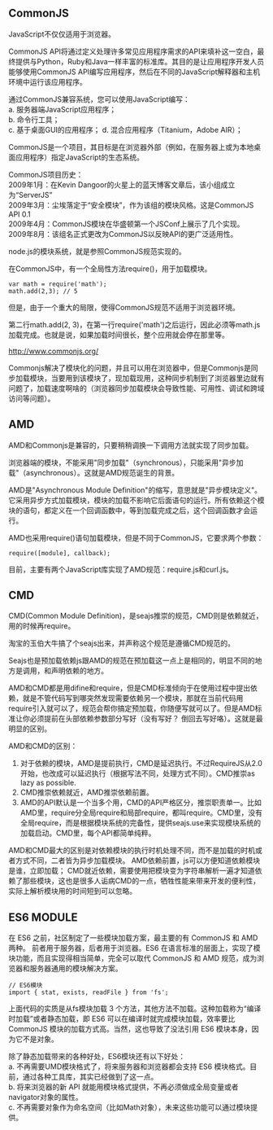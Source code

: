 ## CommonJS

JavaScript不仅仅适用于浏览器。  

CommonJS API将通过定义处理许多常见应用程序需求的API来填补这一空白，最终提供与Python，Ruby和Java一样丰富的标准库。其目的是让应用程序开发人员能够使用CommonJS API编写应用程序，然后在不同的JavaScript解释器和主机环境中运行该应用程序。  

通过CommonJS兼容系统，您可以使用JavaScript编写：  
a. 服务器端JavaScript应用程序；  
b. 命令行工具；  
c. 基于桌面GUI的应用程序； 
d. 混合应用程序（Titanium，Adobe AIR）；  

CommonJS是一个项目，其目标是在浏览器外部（例如，在服务器上或为本地桌面应用程序）指定JavaScript的生态系统。  
 
CommonJS项目历史：  
2009年1月：在Kevin Dangoor的火星上的蓝天博客文章后，该小组成立为“ServerJS”  
2009年3月：尘埃落定于“安全模块”，作为该组的模块风格。这是CommonJS API 0.1  
2009年4月：CommonJS模块在华盛顿第一个JSConf上展示了几个实现。  
2009年8月：该组名正式更改为CommonJS以反映API的更广泛适用性。  

node.js的模块系统，就是参照CommonJS规范实现的。  

在CommonJS中，有一个全局性方法require()，用于加载模块。  
```
var math = require('math');  
math.add(2,3); // 5
```

但是，由于一个重大的局限，使得CommonJS规范不适用于浏览器环境。 

第二行math.add(2, 3)，在第一行require('math')之后运行，因此必须等math.js加载完成。也就是说，如果加载时间很长，整个应用就会停在那里等。   

http://www.commonjs.org/

Commonjs解决了模块化的问题，并且可以用在浏览器中，但是Commonjs是同步加载模块，当要用到该模块了，现加载现用，这种同步机制到了浏览器里边就有问题了，加载速度啊啥的（浏览器同步加载模块会导致性能、可用性、调试和跨域访问等问题）。    

## AMD

AMD和Commonjs是兼容的，只要稍稍调换一下调用方法就实现了同步加载。

浏览器端的模块，不能采用"同步加载"（synchronous），只能采用"异步加载"（asynchronous）。这就是AMD规范诞生的背景。  

AMD是"Asynchronous Module Definition"的缩写，意思就是"异步模块定义"。它采用异步方式加载模块，模块的加载不影响它后面语句的运行。所有依赖这个模块的语句，都定义在一个回调函数中，等到加载完成之后，这个回调函数才会运行。  

AMD也采用require()语句加载模块，但是不同于CommonJS，它要求两个参数：
```  
require([module], callback);  
```

目前，主要有两个JavaScript库实现了AMD规范：require.js和curl.js。  

## CMD

CMD(Common Module Definition)，是seajs推崇的规范，CMD则是依赖就近，用的时候再require。 

淘宝的玉伯大牛搞了个seajs出来，并声称这个规范是遵循CMD规范的。  

Seajs也是预加载依赖js跟AMD的规范在预加载这一点上是相同的，明显不同的地方是调用，和声明依赖的地方。

AMD和CMD都是用difine和require，但是CMD标准倾向于在使用过程中提出依赖，就是不管代码写到哪突然发现需要依赖另一个模块，那就在当前代码用require引入就可以了，规范会帮你搞定预加载，你随便写就可以了。但是AMD标准让你必须提前在头部依赖参数部分写好（没有写好？ 倒回去写好咯）。这就是最明显的区别。

AMD和CMD的区别：
1. 对于依赖的模块，AMD是提前执行，CMD是延迟执行。不过RequireJS从2.0开始，也改成可以延迟执行（根据写法不同，处理方式不同）。CMD推崇as lazy as possible.  
2. CMD推崇依赖就近，AMD推崇依赖前置。  
3. AMD的API默认是一个当多个用，CMD的API严格区分，推崇职责单一。比如AMD里，require分全局require和局部require，都叫require。CMD里，没有全局require，而是根据模块系统的完备性，提供seajs.use来实现模块系统的加载启动。CMD里，每个API都简单纯粹。

AMD和CMD最大的区别是对依赖模块的执行时机处理不同，而不是加载的时机或者方式不同，二者皆为异步加载模块。
AMD依赖前置，js可以方便知道依赖模块是谁，立即加载； 
CMD就近依赖，需要使用把模块变为字符串解析一遍才知道依赖了那些模块，这也是很多人诟病CMD的一点，牺牲性能来带来开发的便利性，实际上解析模块用的时间短到可以忽略。   

## ES6 MODULE

在 ES6 之前，社区制定了一些模块加载方案，最主要的有 CommonJS 和 AMD 两种。 
前者用于服务器，后者用于浏览器。ES6 在语言标准的层面上，实现了模块功能，而且实现得相当简单，完全可以取代 CommonJS 和 AMD 规范，成为浏览器和服务器通用的模块解决方案。

```
// ES6模块
import { stat, exists, readFile } from 'fs';
```

上面代码的实质是从fs模块加载 3 个方法，其他方法不加载。这种加载称为“编译时加载”或者静态加载，即 ES6 可以在编译时就完成模块加载，效率要比 CommonJS 模块的加载方式高。当然，这也导致了没法引用 ES6 模块本身，因为它不是对象。  
 
除了静态加载带来的各种好处，ES6模块还有以下好处：  
a. 不再需要UMD模块格式了，将来服务器和浏览器都会支持 ES6 模块格式。目前，通过各种工具库，其实已经做到了这一点。  
b. 将来浏览器的新 API 就能用模块格式提供，不再必须做成全局变量或者navigator对象的属性。  
c. 不再需要对象作为命名空间（比如Math对象），未来这些功能可以通过模块提供。  
    